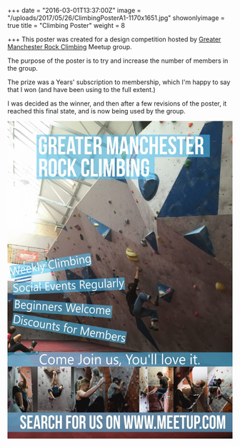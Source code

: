 +++
date = "2016-03-01T13:37:00Z"
image = "/uploads/2017/05/26/ClimbingPosterA1-1170x1651.jpg"
showonlyimage = true
title = "Climbing Poster"
weight = 8

+++
This poster was created for a design competition hosted by [Greater Manchester Rock Climbing](https://www.meetup.com/Greater-Manchester-Rock-Climbing/) Meetup group.

The purpose of the poster is to try and increase the number of members in the group.

The prize was a Years' subscription to membership, which I'm happy to say that I won (and have been using to the full extent.)
<!--more-->

I was decided as the winner, and then after a few revisions of the poster, it reached this final state, and is now being used by the group.

<img class="img img-responsive" src="/uploads/2017/05/26/ClimbingPosterA1-1170x1651.jpg">